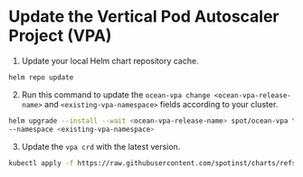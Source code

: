 # Update the Vertical Pod Autoscaler Project (VPA) 

1. Update your local Helm chart repository cache.

```sh
helm repo update
```

2. Run this command to update the `ocean-vpa change <ocean-vpa-release-name>` and `<existing-vpa-namespace>` fields according to your cluster.

```sh
helm upgrade --install --wait <ocean-vpa-release-name> spot/ocean-vpa \
--namespace <existing-vpa-namespace>
```

3. Update the `vpa crd` with the latest version.

```sh
kubectl apply -f https://raw.githubusercontent.com/spotinst/charts/refs/tags/main/charts/ocean-vpa/crds/vpa-crd.yaml
```




